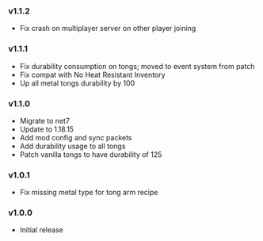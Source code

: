 ### v1.1.2

* Fix crash on multiplayer server on other player joining

### v1.1.1

* Fix durability consumption on tongs; moved to event system from patch
* Fix compat with No Heat Resistant Inventory
* Up all metal tongs durability by 100

### v1.1.0

* Migrate to net7
* Update to 1.18.15
* Add mod config and sync packets
* Add durability usage to all tongs
* Patch vanilla tongs to have durability of 125

### v1.0.1

* Fix missing metal type for tong arm recipe

### v1.0.0

* Initial release